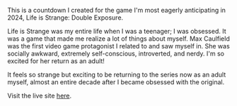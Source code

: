 This is a countdown I created for the game I'm most eagerly anticipating in 2024, Life is Strange: Double Exposure.

Life is Strange was my entire life when I was a teenager; I was obsessed. It was a game that made me realize a lot of things about myself.
Max Caulfield was the first video game protagonist I related to and saw myself in. She was socially awkward, extremely self-conscious, introverted, and nerdy. I'm so excited for her return as an adult! 

It feels so strange but exciting to be returning to the series now as an adult myself, almost an entire decade after I became obsessed with the original. 

Visit the live site [here](https://danielledonnelly.github.io/double-exposure-countdown/).

